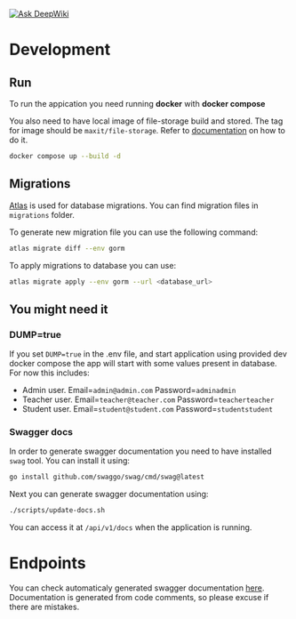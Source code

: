 [![Ask DeepWiki](https://deepwiki.com/badge.svg)](https://deepwiki.com/mini-maxit/backend)

# Development

## Run

To run the appication you need running **docker** with **docker compose**

You also need to have local image of file-storage build and stored. The tag for image should be `maxit/file-storage`. Refer to [documentation](https://github.com/mini-maxit/file-storage?tab=readme-ov-file#build) on how to do it.

```bash
docker compose up --build -d
```

## Migrations

[Atlas](https://atlasgo.io/getting-started#installation) is used for database migrations. You can find migration files in `migrations` folder.

To generate new migration file you can use the following command:

```bash
atlas migrate diff --env gorm
```

To apply migrations to database you can use:

```bash
atlas migrate apply --env gorm --url <database_url>
```


## You might need it

### DUMP=true

If you set `DUMP=true` in the .env file, and start application using provided dev docker compose the app will start with some values present in database. For now this includes:

- Admin user. Email=`admin@admin.com` Password=`adminadmin`
- Teacher user. Email=`teacher@teacher.com` Password=`teacherteacher`
- Student user. Email=`student@student.com` Password=`studentstudent`

### Swagger docs
In order to generate swagger documentation you need to have installed `swag` tool. You can install it using:

```bash
go install github.com/swaggo/swag/cmd/swag@latest
```

Next you can generate swagger documentation using:

```bash
./scripts/update-docs.sh
```

You can access it at `/api/v1/docs` when the application is running.


# Endpoints

You can check automaticaly generated swagger documentation [here](https://mini-maxit.github.io/backend/). Documentation is generated from code comments, so please excuse if there are mistakes.
